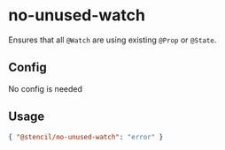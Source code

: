 # no-unused-watch

Ensures that all `@Watch` are using existing `@Prop` or `@State`.

## Config

No config is needed

## Usage

```json
{ "@stencil/no-unused-watch": "error" }
```
